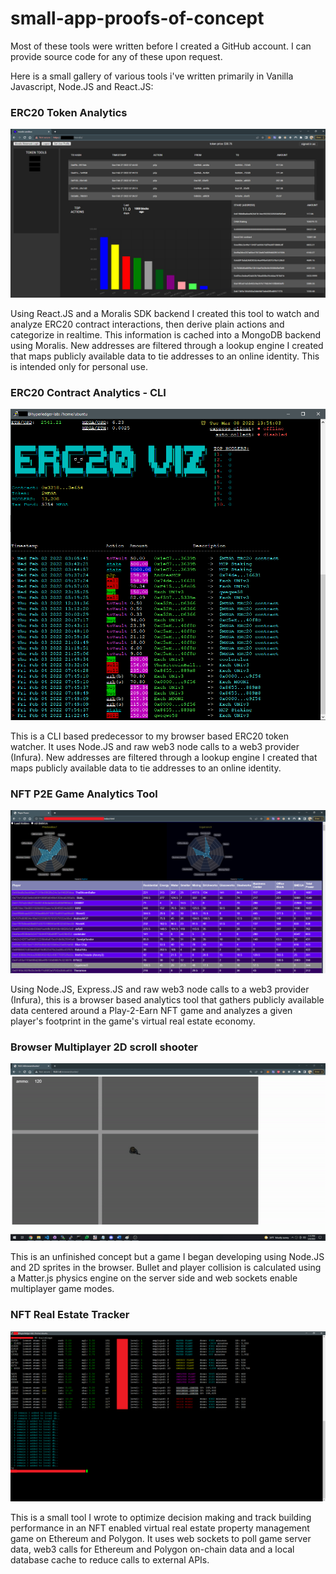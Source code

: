 # small-app-proofs-of-concept
 Most of these tools were written before I created a GitHub account. I can provide source code for any of these upon request.
 
Here is a small gallery of various tools i've written primarily in Vanilla Javascript, Node.JS and React.JS:

### ERC20 Token Analytics
![ERC20-analytics](https://github.com/bradj00/small-app-proofs-of-concept/blob/main/screenshots/ERC20%20contract%20browser%20analytics.png?raw=true)

Using React.JS and a Moralis SDK backend I created this tool to watch and analyze ERC20 contract interactions, then derive plain actions and categorize in realtime. This information is cached into a MongoDB backend using Moralis. New addresses are filtered through a lookup engine I created that maps publicly available data to tie addresses to an online identity. This is intended only for personal use. 

### ERC20 Contract Analytics - CLI 
![ERC20-contractWatcher](https://github.com/bradj00/small-app-proofs-of-concept/blob/main/screenshots/ERC20%20contract%20watch.png?raw=true)

This is a CLI based predecessor to my browser based ERC20 token watcher. It uses Node.JS and raw web3 node calls to a web3 provider (Infura). New addresses are filtered through a lookup engine I created that maps publicly available data to tie addresses to an online identity.

### NFT P2E Game Analytics Tool
![NFT p2e game analytics](https://github.com/bradj00/small-app-proofs-of-concept/blob/main/screenshots/p2e%20NFT%20deeper%20game%20analytics%20and%20power%20assessments.png?raw=true)

Using Node.JS, Express.JS and raw web3 node calls to a web3 provider (Infura), this is a browser based analytics tool that gathers publicly available data centered around a Play-2-Earn NFT game and analyzes a given player's footprint in the game's virtual real estate economy.

### Browser Multiplayer 2D scroll shooter
![NFT browser shooter](https://github.com/bradj00/small-app-proofs-of-concept/blob/main/screenshots/browser_shooter.gif?raw=true)

This is an unfinished concept but a game I began developing using Node.JS and 2D sprites in the browser. Bullet and player collision is calculated using a Matter.js physics engine on the server side and web sockets enable multiplayer game modes. 

### NFT Real Estate Tracker
![real estate tracker](https://github.com/bradj00/small-app-proofs-of-concept/blob/main/screenshots/p2e%20NFT%20analytics%20tracking%20tool.png?raw=true)

This is a small tool I wrote to optimize decision making and track building performance in an NFT enabled virtual real estate property management game on Ethereum and Polygon. It uses web sockets to poll game server data, web3 calls for Ethereum and Polygon on-chain data and a local database cache to reduce calls to external APIs. 








